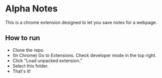 # Alpha Notes
This is a chrome extension designed to let you save notes for a webpage.

## How to run
- Clone the repo.
- (In Chrome) Go to Extensions. Check developer mode in the top right.
- Click "Load unpacked extension."
- Select this folder.
- That's it!
